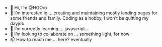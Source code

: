 - 👋 Hi, I’m @HGOro
- 👀 I’m interested in ... creating and maintaining mostly landing pages for some friends and family. Coding as a hobby, I won't be quitting my dayjob.
- 🌱 I’m currently learning ... javascript...
- 💞️ I’m looking to collaborate on ... something light, for now
- 📫 How to reach me ... here? eventually

<!---
HGOro/HGOro is a ✨ special ✨ repository because its `README.md` (this file) appears on your GitHub profile.
You can click the Preview link to take a look at your changes.
--->
